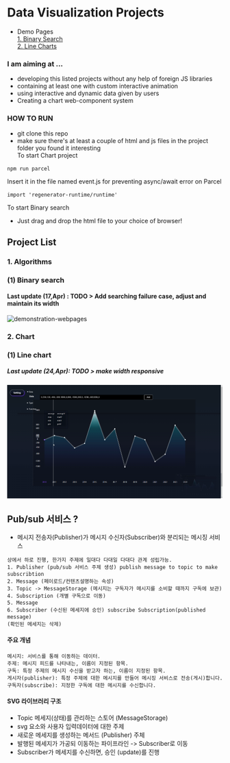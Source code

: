 # Data Visualization Projects 
- Demo Pages <br />
<a href="https://pikpokjeon.github.io/JS-Data-Visualization-Project/Algorithms/binarySearch.html">1. Binary Search</a> <br />
<a href="https://pikpokjeon.github.io/JS-Data-Visualization-Project/Charts/index.html">2. Line Charts</a>

### I am aiming at ... 
- developing this listed projects without any help of foreign JS libraries
- containing at least one with custom interactive animation 
- using interactive and dynamic data given by users 
- Creating a chart web-component system

### HOW TO RUN 
- git clone this repo
- make sure there's at least a couple of html and js files in the project folder you found it interesting <br />
To start Chart project
```
npm run parcel
```

Insert it in the file named event.js for preventing async/await error on Parcel
```
import 'regenerator-runtime/runtime' 

```
To start Binary search
- Just drag and drop the html file to your choice of browser!

## Project List

### 1. Algorithms 
### (1) Binary search
#### Last update (17,Apr) : TODO > Add searching failure case, adjust and maintain its width

![demonstration-webpages](https://github.com/pikpokjeon/JS-Data-Visualization-Project/blob/main/bs.gif)

### 2. Chart 
### (1) Line chart
##### Last update (24,Apr): TODO > make width responsive

![demonstration-webpages](https://github.com/pikpokjeon/JS-Data-Visualization-Project/blob/main/linechart.gif)

## Pub/sub 서비스 ? 
- 메시지 전송자(Publisher)가 메시지 수신자(Subscriber)와 분리되는 메시징 서비스
```
상에서 하로 진행, 한가지 주제에 일대다 다대일 다대다 관계 성립가능.
1. Publisher (pub/sub 서비스 주제 생성) publish message to topic to make subscribtion
2. Message (페이로드/컨텐츠설명하는 속성) 
3. Topic -> MessageStorage (메시지는 구독자가 메시지를 소비할 때까지 구독에 보관)
4. Subscription (개별 구독으로 이동)
5. Message
6. Subscriber (수신된 메세지에 승인) subscribe Subscription(published message)
(확인된 메세지는 삭제)
```
#### 주요 개념
```
메시지: 서비스를 통해 이동하는 데이터.
주제: 메시지 피드를 나타내는, 이름이 지정된 항목.
구독: 특정 주제의 메시지 수신을 받고자 하는, 이름이 지정된 항목.
게시자(publisher): 특정 주제에 대한 메시지를 만들어 메시징 서비스로 전송(게시)합니다.
구독자(subscribe): 지정한 구독에 대한 메시지를 수신합니다.
```
#### SVG 라이브러리 구조
- Topic 메세지(상태)를 관리하는 스토어 (MessageStorage)
- svg 요소와 사용자 입력데이터에 대한 주제
- 새로운 메세지를 생성하는 메서드 (Publisher) 주체
- 발행된 메세지가 가공되 이동하는 파이프라인 ->  Subscriber로 이동
- Subscriber가 메세지를 수신하면, 승인 (update)를 진행
